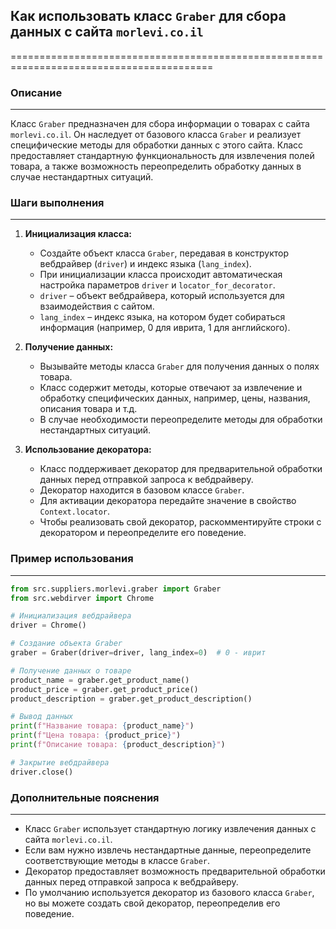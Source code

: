 ## Как использовать класс `Graber` для сбора данных с сайта `morlevi.co.il`
=========================================================================================

### Описание
-------------------------
Класс `Graber` предназначен для сбора информации о товарах с сайта `morlevi.co.il`. Он наследует от базового класса `Graber` и реализует специфические методы для обработки данных с этого сайта. Класс предоставляет стандартную функциональность для извлечения полей товара,  а также возможность переопределить обработку данных в случае нестандартных ситуаций. 

### Шаги выполнения
-------------------------
1. **Инициализация класса:**
   - Создайте объект класса `Graber`, передавая в конструктор вебдрайвер (`driver`) и индекс языка (`lang_index`).
   - При инициализации класса происходит автоматическая настройка параметров `driver` и `locator_for_decorator`.
   - `driver` – объект вебдрайвера, который используется для взаимодействия с сайтом.
   - `lang_index` – индекс языка, на котором будет собираться информация (например, 0 для иврита, 1 для английского).

2. **Получение данных:**
   - Вызывайте методы класса `Graber` для получения данных о полях товара.
   - Класс содержит методы, которые отвечают за извлечение и обработку специфических данных, например, цены, названия, описания товара и т.д.
   - В случае необходимости переопределите методы для обработки нестандартных ситуаций.

3. **Использование декоратора:**
   - Класс поддерживает декоратор для предварительной обработки данных перед отправкой запроса к вебдрайверу.
   - Декоратор находится в базовом классе `Graber`. 
   - Для активации декоратора передайте значение в свойство `Context.locator`.
   - Чтобы реализовать свой декоратор, раскомментируйте строки с декоратором и переопределите его поведение.

### Пример использования
-------------------------

```python
from src.suppliers.morlevi.graber import Graber
from src.webdirver import Chrome

# Инициализация вебдрайвера
driver = Chrome()

# Создание объекта Graber
graber = Graber(driver=driver, lang_index=0)  # 0 - иврит

# Получение данных о товаре
product_name = graber.get_product_name()
product_price = graber.get_product_price()
product_description = graber.get_product_description()

# Вывод данных
print(f"Название товара: {product_name}")
print(f"Цена товара: {product_price}")
print(f"Описание товара: {product_description}")

# Закрытие вебдрайвера
driver.close()
```

### Дополнительные пояснения
-------------------------
-  Класс `Graber` использует стандартную логику извлечения данных с сайта `morlevi.co.il`.
-  Если вам нужно извлечь нестандартные данные, переопределите соответствующие методы в классе `Graber`.
-  Декоратор предоставляет возможность предварительной обработки данных перед отправкой запроса к вебдрайверу. 
-  По умолчанию используется декоратор из базового класса `Graber`, но вы можете создать свой декоратор, переопределив его поведение.